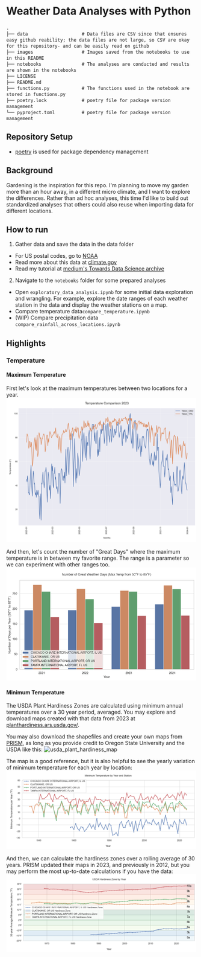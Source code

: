 # Weather Data Analyses with Python

    .
    ├── data                    # Data files are CSV since that ensures easy github reability; the data files are not large, so CSV are okay for this repository- and can be easily read on github
    ├── images                  # Images saved from the notebooks to use in this README
    ├── notebooks               # The analyses are conducted and results are shown in the notebooks 
    ├── LICENSE
    ├── README.md
    ├── functions.py            # The functions used in the notebook are stored in functions.py
    ├── poetry.lock             # poetry file for package version management
    └── pyproject.toml          # poetry file for package version management


## Repository Setup
- [poetry](https://python-poetry.org/) is used for package dependency management


## Background
Gardening is the inspiration for this repo.  I'm planning to move my garden more than an hour away, in a different micro climate, and I want to explore the differences.  Rather than ad hoc analyses, this time I'd like to build out standardized analyses that others could also reuse when importing data for different locations.

## How to run
1. Gather data and save the data in the data folder
- For US postal codes, go to [NOAA](https://www.ncdc.noaa.gov/cdo-web/search)
- Read more about this data at [climate.gov](https://www.climate.gov/maps-data/dataset/past-weather-zip-code-data-table)
- Read my tutorial at [medium's Towards Data Science archive](https://towardsdatascience.com/democratizing-historical-weather-data-with-r-cc3c76dde7c5/)

2. Navigate to the `notebooks` folder for some prepared analyses
- Open `exploratory_data_analysis.ipynb` for some initial data exploration and wrangling.  For example, explore the date ranges of each weather station in the data and display the weather stations on a map.
- Compare temperature data`compare_temperature.ipynb`
- (WIP) Compare precipitation data `compare_rainfall_across_locations.ipynb`

## Highlights

### Temperature

#### Maximum Temperature

First let's look at the maximum temperatures between two locations for a year.
![TMAX_COMPARE](https://github.com/wpbSabi/weather_python/blob/main/images/tmax_compare.png)

And then, let's count the number of "Great Days" where the maximum temperature is in between my favorite range.  The range is a parameter so we can experiment with other ranges too.
![TMAX_GREAT_DAYS](https://github.com/wpbSabi/weather_python/blob/main/images/tmax_great_days.png)

#### Minimum Temperature

The USDA Plant Hardiness Zones are calculated using minimum annual temperatures over a 30 year period, averaged.  You may explore and download maps created with that data from 2023 at [planthardiness.ars.usda.gov/](https://planthardiness.ars.usda.gov/).

You may also download the shapefiles and create your own maps from [PRISM](https://prism.oregonstate.edu/), as long as you provide credit to Oregon State University and the USDA like this:
![usda_plant_hardiness_map](https://github.com/wpbSabi/weather_python/blob/main/images/usda_plant_hardiness_zones_map_with_highways.png)

The map is a good reference, but it is also helpful to see the yearly variation of minimum temperature for each year by location:
![TMIN](https://github.com/wpbSabi/weather_python/blob/main/images/tmin.png)

And then, we can calculate the hardiness zones over a rolling average of 30 years. PRISM updated their maps in 2023, and previously in 2012, but you may perform the most up-to-date calculations if you have the data:
![USDA_Zones](https://github.com/wpbSabi/weather_python/blob/main/images/usda_hardiness_zone.png)
